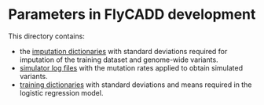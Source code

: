 # Parameters in FlyCADD development
This directory contains:
- the [imputation dictionaries](imputation_ditionaries/) with standard deviations required for imputation of the training dataset and genome-wide variants.
- [simulator log files](simulator_log/) with the mutation rates applied to obtain simulated variants.
- [training dictionaries](training/) with standard deviations and means required in the logistic regression model.